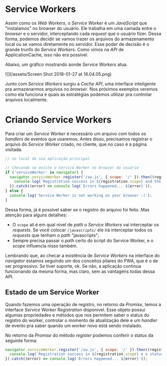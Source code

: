 # Service Workers

Assim como os _Web Workers_, o _Service Worker_ é um _JavaScript_ que "instalamos" no browser do usuário. Ele trabalha em uma camada entre o _browser_ e o servidor, interceptando cada _request_ que o usuário fizer. Dessa forma, podemos decidir se vamos trazer os arquivos do armazenamento local ou se vamos diretamente no servidor. Esse poder de decisão é o grande trunfo do _Service Workers_. Como vimos na _API_ de ApplicationCache, isso não era possível.

Abaixo, um gráfico mostrando aonde _Service Workers_ atua.

![](/assets/Screen Shot 2018-01-27 at 16.04.05.png)

Junto com _Service Workers_ surgiu a _Cache API_, uma interface inteligente pra armazenarmos arquivos no _browser_. Nos próximos exemplos veremos como ela funciona e quais as estratégias podemos utilizar pra controlar arquivos localmente.

# Criando Service Workers

Para criar um _Service Worker_ é necessário um arquivo com todos os _handlers_ de eventos que usaremos. Antes disso, precisamos registrar o arquivo do _Service Worker_ criado, no cliente, que no caso é a página visitada.

```js
// no local da sua aplicação principal

// Checando se existe o Service Worker no browser do usuário
if ('serviceWorker' in navigator) {
  navigator.serviceWorker.register('/sw.js', { scope: '/' }).then((registration) => {
    console.log(`Registration success in ${registration.scope} and the status is ${registration.state}`);
  }).catch((error) => console.log(`Errors happened... ${error}`));
} else {
  console.log('Service Worker is not working on your browser :(');
}
```

Dessa forma, já é possível saber se o registro do arquivo foi feito. Mas atenção para alguns detalhes:

* O `scope` ali é em qual nível de _path_ o _Service Workers_ vai interceptar os _requests_. Se você colocar `/javascripts/` ele irá interceptar todos os _requests_ que tenham o _path_ "javascripts";
* Sempre precisa passar o _path_ certo do script do Service Worker, e o _scope_ influencia nisso também.

Lembrando que, ao checar a existência de _Service Workers_ na interface do _navigator_ estamos seguindo um dos conceitos pilares do PWA, que é o de ser progressivo. Se tiver suporte, ok. Se não, a aplicação continua funcionando da mesma forma, mas claro, sem as vantagens todas dessa API.

## Estado de um Service Worker

Quando fazemos uma operação de registro, no retorno da _Promise_, temos a interface _Service Worker Registration_ disponível. Esse objeto possui algumas propriedades e métodos que nos permitem saber o status do registro do worker, controlar o momento de atualização dele e um _handler_ de evento pra saber quando um _worker_ novo está sendo instalado.

No retorno da _Promise_ do método _register_ podemos conferir o status da seguinte forma:

```js
navigator.serviceWorker.register('/sw.js', { scope: '/' }).then((registration) => {
  console.log(`Registration success in ${registration.scope} e o status é ${registration.state}`);
}).catch((error) => console.log(`Errors happened... ${error}`));
```

## 




